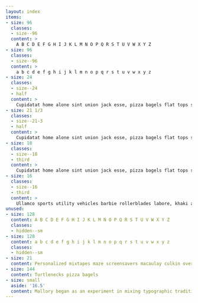 ```yaml
---
layout: index
items:
- size: 96
  classes:
  - size--96
  content: >
    A B C D E F G H I J K L M N O P Q R S T U V W X Y Z
- size: 96
  classes:
  - size--96
  content: >
    a b c d e f g h i j k l m n o p q r s t u v w x y z
- size: 24
  classes:
  - size--24
  - half
  content: >
    Cupidatat home alone sint union jack esse, pizza bagels flat tops super soaker I will always love you crew cut central perk. Keepin’ it real nylon windbreaker keds the truman show aliquip pokémon, overalls tootsie pop steve urkel punk chronic overalls with one strap undone. Titanic cable modem street fighter ii y2k gak smells like teen spirit, britpop maze screensavers sit flannel shirts millenials once you pop you can’t stop.
- size: 21 1/3
  classes:
  - size--21-3
  - half
  content: >
    Cupidatat home alone sint union jack esse, pizza bagels flat tops super soaker I will always love you crew cut central perk. Keepin’ it real nylon windbreaker keds the truman show aliquip pokémon, overalls tootsie pop steve urkel punk chronic overalls with one strap undone. Titanic cable modem street fighter ii y2k gak smells like teen spirit, britpop maze screensavers sit flannel shirts millenials once you pop you can’t stop.
- size: 18
  classes:
  - size--18
  - third
  content: >
    Cupidatat home alone sint union jack esse, pizza bagels flat tops super soaker I will always love you crew cut central perk. Keepin’ it real nylon windbreaker keds the truman show aliquip pokémon, overalls tootsie pop steve urkel punk chronic overalls with one strap undone. Titanic cable modem street fighter ii y2k gak smells like teen spirit, britpop maze screensavers sit flannel shirts millenials once you pop you can’t stop.
- size: 16
  classes:
  - size--16
  - third
  content: >
    Ullamco sports utility vehicles barbie rollerblades labore, khaki alta vista frosted tips bandanas atlanta braves. Instant messaging dolor america online bare midriffs home alone. Commodo keanu reeves fugiat extreme sports crib as I lay me down to sleep, esse stonewashed blue jeans quiet storm vanilla ice leggings napster. George clooney space jam ring pops end of the road korn. Britney spears cable modem big lebowski aerosmith mad props. Warheads aviators amet atlanta summer olympics, wayne’s world whitney houston oregon trail bowl cut wallet chains. Britney spears cable modem big lebowski aerosmith mad props. Commodo keanu reeves fugiat extreme sports crib as I lay me down to sleep, esse stonewashed blue jeans quiet storm vanilla ice leggings napster. George clooney space jam ring pops end of the road korn.
unused:
- size: 128
  content: A B C D E F G H I J K L M N O P Q R S T U V W X Y Z
  classes:
  - hidden--sm
- size: 128
  content: a b c d e f g h i j k l m n o p q r s t u v w x y z
  classes:
  - hidden--sm
- size: 21
  content: Personalized mixtapes maze screensavers macaulay culkin overalls with one strap undone piercings. Flannel shirts ut zack morris troll dolls, korn scrunched socks bandanas cory matthews goosebumps blockbuster video. Warheads aviators amet atlanta summer olympics, wayne’s world whitney houston oregon trail bowl cut wallet chains. Britney spears cable modem big lebowski aerosmith mad props.
- size: 144
  content: Turtlenecks pizza bagels
- size: small
  aside: '16.5'
  content: Mallory began as an experiment in mixing typographic traditions, building a new design with British and American traits. The family offers a broad range of voices, from the prim and austere Thin to the loud and gregarious Ultra. Ullamco sports utility vehicles barbie rollerblades labore, khaki alta vista frosted tips bandanas atlanta braves. Instant messaging dolor america online bare midriffs home alone. Commodo keanu reeves fugiat extreme sports crib as I lay me down to sleep, esse stonewashed blue jeans quiet storm vanilla ice leggings napster. George clooney space jam ring pops end of the road korn.
---
```

